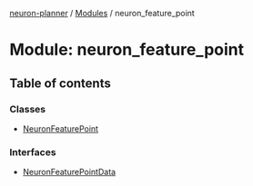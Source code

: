 [neuron-planner](../README.md) / [Modules](../modules.md) / neuron\_feature\_point

# Module: neuron\_feature\_point

## Table of contents

### Classes

- [NeuronFeaturePoint](../classes/neuron_feature_point.NeuronFeaturePoint.md)

### Interfaces

- [NeuronFeaturePointData](../interfaces/neuron_feature_point.NeuronFeaturePointData.md)
